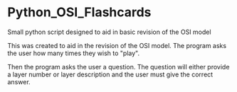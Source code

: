 # Python_OSI_Flashcards
Small python script designed to aid in basic revision of the OSI model

This was created to aid in the revision of the OSI model. The program asks the user how many times they wish to "play".

Then the program asks the user a question. The question will either provide a layer number or layer description and the user must give the correct answer. 
